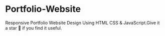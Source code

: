 # Portfolio-Website
Responsive Portfolio Website Design Using HTML CSS &amp; JavaScript.Give it a star 🌟 if you find it useful.

